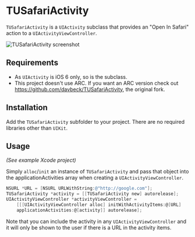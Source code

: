 # TUSafariActivity

`TUSafariActivity` is a `UIActivity` subclass that provides an "Open In Safari" action to a `UIActivityViewController`.

![TUSafariActivity screenshot](http://f.cl.ly/items/1M0O380i110g3K1F3f2m/Screenshot%202012.11.30%2015.02.16.png "TUSafariActivity screenshot")

## Requirements

- As `UIActivity` is iOS 6 only, so is the subclass.
- This project doesn't use ARC. If you want an ARC version check out https://github.com/davbeck/TUSafariActivity, the original fork.

## Installation

Add the `TUSafariActivity` subfolder to your project. There are no required libraries other than `UIKit`.

## Usage

*(See example Xcode project)*

Simply `alloc`/`init` an instance of `TUSafariActivity` and pass that object into the applicationActivities array when creating a `UIActivityViewController`.

```objectivec
NSURL *URL = [NSURL URLWithString:@"http://google.com"];
TUSafariActivity *activity = [[TUSafariActivity new] autorelease];
UIActivityViewController *activityViewController =
	[[[UIActivityViewController alloc] initWithActivityItems:@[URL]
	applicationActivities:@[activity]] autorelease];
```

Note that you can include the activity in any `UIActivityViewController` and it will only be shown to the user if there is a URL in the activity items.
